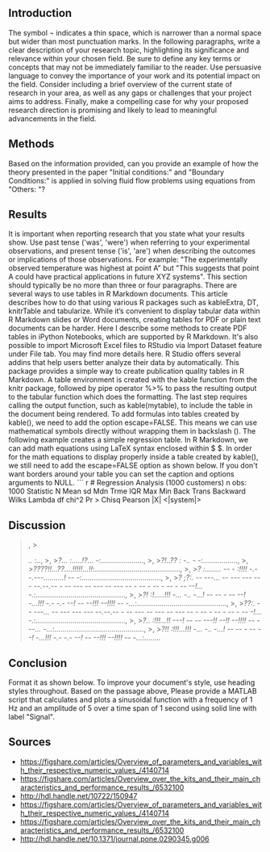 ## Introduction

The symbol &#172; indicates a thin space, which is narrower than a normal space but wider than most punctuation marks. In the following paragraphs, write a clear description of your research topic, highlighting its significance and relevance within your chosen field. Be sure to define any key terms or concepts that may not be immediately familiar to the reader. Use persuasive language to convey the importance of your work and its potential impact on the field. Consider including a brief overview of the current state of research in your area, as well as any gaps or challenges that your project aims to address. Finally, make a compelling case for why your proposed research direction is promising and likely to lead to meaningful advancements in the field.

## Methods

Based on the information provided, can you provide an example of how the theory presented in the paper "Initial conditions:" and "Boundary Conditions:" is applied in solving fluid flow problems using equations from "Others: "?

## Results

It is important when reporting research that you state what your results show. Use past tense ('was', 'were') when referring to your experimental observations, and present tense ('is', 'are') when describing the outcomes or implications of those observations. For example: "The experimentally observed temperature was highest at point A" but "This suggests that point A could have practical applications in future XYZ systems". This section should typically be no more than three or four paragraphs. There are several ways to use tables in R Markdown documents. This article describes how to do that using various R packages such as kableExtra, DT, knitrTable and tabularize. While it’s convenient to display tabular data within R Markdown slides or Word documents, creating tables for PDF or plain text documents can be harder. Here I describe some methods to create PDF tables in iPython Notebooks, which are supported by R Markdown. It's also possible to import Microsoft Excel files to RStudio via Import Dataset feature under File tab. You may find more details here. R Studio offers several addins that help users better analyze their data by automatically. This package provides a simple way to create publication quality tables in R Markdown. A table environment is created with the kable function from the knitr package, followed by pipe operator %>% to pass the resulting output to the tabular function which does the formatting. The last step requires calling the output function, such as kable(mytable), to include the table in the document being rendered. To add formulas into tables created by kable(), we need to add the option escape=FALSE. This means we can use mathematical symbols directly without wrapping them in backslash (\). The following example creates a simple regression table. In R Markdown, we can add math equations using LaTeX syntax enclosed within $ $. In order for the math equations to display properly inside a table created by kable(), we still need to add the escape=FALSE option as shown below. If you don't want borders around your table you can set the caption and options arguments to NULL. ``` r # Regression Analysis (1000 customers) n obs: 1000 Statistic N Mean sd Mdn Trme IQR Max Min Back Trans Backward Wilks Lambda df chi^2 Pr > Chisq Pearson |X| <|system|>

## Discussion

>, ><p><cite>.. </cite>:.., >, ><cite>?... :.....!?... -</cite>:....................., >, ><cite>?!..?? : -.. - -</cite>:................., >, ><cite>????!!...??....!!!!!...!!</cite>:.........................................., >, ><cite>? :........ -- - :!!!! -.--.---..........! -- -</cite>:......................................., >, ><cite>? ;?:. -- ---... -- --- --- --- --.--.-- - -- --- -- --- -- --- -- - -- - -- - -- - -- --!... -.</cite>:............................................, >, ><cite>?! :!.....!!! -... -.. -...! -- -- - -- --! -...!!! -.- -.- --! -- --!!! --!!!! -- -...</cite>:............................................, >, ><cite>??:. -- ---... -- --- --- --- --.--.-- - -- --- -- --- -- --- -- - -- - -- - -- - -- -!... -.</cite>:............................................, >, ><cite>?.. :!!!...!! ---! -- -- ---!! --!! --!!!! -- ---... -...</cite>:............................................, >, ><cite>?!! :!!!...!!! -... -.. -...! -- -- - -- --! -...!!! -.- -.- --! -- --!!! --!!!! -- -...</cite>:........

## Conclusion

Format it as shown below. To improve your document's style, use heading styles throughout. Based on the passage above, Please provide a MATLAB script that calculates and plots a sinusoidal function with a frequency of 1 Hz and an amplitude of 5 over a time span of 1 second using solid line with label "Signal".

## Sources
- https://figshare.com/articles/Overview_of_parameters_and_variables_with_their_respective_numeric_values_/4140714
- https://figshare.com/articles/Overview_over_the_kits_and_their_main_characteristics_and_performance_results_/6532100
- http://hdl.handle.net/10722/150947
- https://figshare.com/articles/Overview_of_parameters_and_variables_with_their_respective_numeric_values_/4140714
- https://figshare.com/articles/Overview_over_the_kits_and_their_main_characteristics_and_performance_results_/6532100
- http://hdl.handle.net/10.1371/journal.pone.0290345.g006